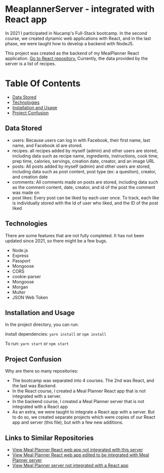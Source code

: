 # MeaplannerServer - integrated with React app 

In 2021 I participated in Nucamp's Full-Stack bootcamp. In the second course, we created dynamic web applications with React, and in the last phase, we were taught how to develop a backend with NodeJS. 

This project was created as the backend of my MealPlanner React application. [Go to React repository.](https://github.com/madisonisfan/meaplanner-react-integration) Currently, the data provided by the server is a list of recipes. 

# Table Of Contents
- [Data Stored ](#data-stored)
- [Technologies](#technologies)
- [Installation and Usage](#installation-and-usage)
- [Project Confusion](#project-confusion)

## Data Stored
- users: Because users can log in with Facebook, their first name, last name, and Facebook id are stored. 
- recipes: all recipes added by myself (admin) and other users are stored, including data such as recipe name, ingredients, instructions, cook time, prep time, calories, servings, creation date, creator, and an image URL 
- posts: All posts added by myself (admin) and other users are stored, including data such as post content, post type (ex: a question), creator, and creation date
- comments: All comments made on posts are stored, including data such as the comment content, date, creator, and id of the post the comment was made on
- post likes: Every post can be liked by each user once. To track, each like is individually stored with the Id of user who liked, and the ID of the post liked
<!--  All users can edit (put), add(post), and delete, their own recipes. The admin can apply edit, add, delete any recipes they want. -->

## Technologies 
There are some features that are not fully completed. 
It has not been updated since 2021, so there might be a few bugs. 

- Node.js
- Express
- Passport 
- Mongoose 
- CORS
- cookie-parser
- Mongoose 
- Morgan 
- Multer 
- JSON Web Token 


## Installation and Usage
In the project directory, you can run:

Install dependencies: `yarn install` or `npm install`

To run: `yarn start` or `npm start`

## Project Confusion
Why are there so many repositories: 
- The bootcamp was separated into 4 courses. The 2nd was React, and the last was Backend. 
- In the React course, I created a Meal Planner React app that is not integrated with a server. 
- In the backend course, I created a Meal Planner server that is not integrated with a React app
- As an extra, we were taught to integrate a React app with a server. But to do so, we created separate projects which were copies of our React app and server (this file), but with a few new additions.
## Links to Similar Repositories
- [View Meal Planner React web app not integrated with this server](https://github.com/madisonisfan/mealplanner-react)
- [View Meal Planner React web app edited to be integrated with Meal Planner server](https://github.com/madisonisfan/meaplanner-react-integration)
- [View Meal Planner server not integrated with a React app](https://github.com/madisonisfan/meaplanner-node-express-mongodb)
